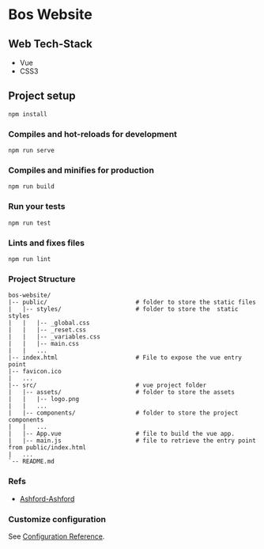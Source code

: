 # Bos Website

## Web Tech-Stack
+ Vue
+ CSS3

## Project setup
```
npm install
```

### Compiles and hot-reloads for development
```
npm run serve
```

### Compiles and minifies for production
```
npm run build
```

### Run your tests
```
npm run test
```

### Lints and fixes files
```
npm run lint
```
### Project Structure
```
bos-website/
|-- public/              			# folder to store the static files
|   |-- styles/			            # folder to store the  static styles
|   |	|-- _global.css
|   |	|-- _reset.css
|   |	|-- _variables.css
|   |   |-- main.css
|   |   ...
|-- index.html              		# File to expose the vue entry point
|-- favicon.ico
|   ...
|-- src/      	        			# vue project folder
|   |-- assets/			            # folder to store the assets
|   |	|-- logo.png
|   |   ...
|   |-- components/			        # folder to store the project components
|   |   ...
|   |-- App.vue			            # file to build the vue app.
|   |-- main.js			            # file to retrieve the entry point from public/index.html
|   ...
`-- README.md
```

### Refs
+ [Ashford-Ashford](http://ashford-ashford.com)

### Customize configuration
See [Configuration Reference](https://cli.vuejs.org/config/).
